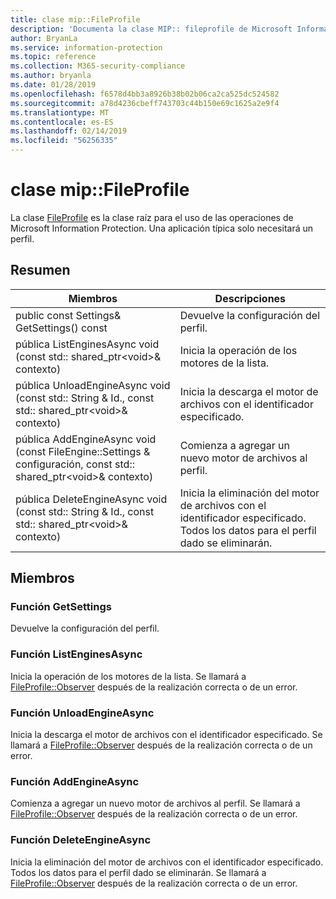 ```yaml
---
title: clase mip::FileProfile
description: 'Documenta la clase MIP:: fileprofile de Microsoft Information Protection (MIP) SDK.'
author: BryanLa
ms.service: information-protection
ms.topic: reference
ms.collection: M365-security-compliance
ms.author: bryanla
ms.date: 01/28/2019
ms.openlocfilehash: f6578d4bb3a8926b38b02b06ca2ca525dc524582
ms.sourcegitcommit: a78d4236cbeff743703c44b150e69c1625a2e9f4
ms.translationtype: MT
ms.contentlocale: es-ES
ms.lasthandoff: 02/14/2019
ms.locfileid: "56256335"
---
```

# <a name="class-mipfileprofile"></a>clase mip::FileProfile 
La clase [FileProfile](class_mip_fileprofile.md) es la clase raíz para el uso de las operaciones de Microsoft Information Protection.
Una aplicación típica solo necesitará un perfil.
  
## <a name="summary"></a>Resumen
 Miembros                        | Descripciones                                
--------------------------------|---------------------------------------------
public const Settings& GetSettings() const  |  Devuelve la configuración del perfil.
pública ListEnginesAsync void (const std:: shared_ptr\<void\>& contexto)  |  Inicia la operación de los motores de la lista.
pública UnloadEngineAsync void (const std:: String & Id., const std:: shared_ptr\<void\>& contexto)  |  Inicia la descarga el motor de archivos con el identificador especificado.
pública AddEngineAsync void (const FileEngine::Settings & configuración, const std:: shared_ptr\<void\>& contexto)  |  Comienza a agregar un nuevo motor de archivos al perfil.
pública DeleteEngineAsync void (const std:: String & Id., const std:: shared_ptr\<void\>& contexto)  |  Inicia la eliminación del motor de archivos con el identificador especificado. Todos los datos para el perfil dado se eliminarán.
  
## <a name="members"></a>Miembros
  
### <a name="getsettings-function"></a>Función GetSettings
Devuelve la configuración del perfil.
  
### <a name="listenginesasync-function"></a>Función ListEnginesAsync
Inicia la operación de los motores de la lista.
Se llamará a [FileProfile::Observer](class_mip_fileprofile_observer.md) después de la realización correcta o de un error.
  
### <a name="unloadengineasync-function"></a>Función UnloadEngineAsync
Inicia la descarga el motor de archivos con el identificador especificado.
Se llamará a [FileProfile::Observer](class_mip_fileprofile_observer.md) después de la realización correcta o de un error.
  
### <a name="addengineasync-function"></a>Función AddEngineAsync
Comienza a agregar un nuevo motor de archivos al perfil.
Se llamará a [FileProfile::Observer](class_mip_fileprofile_observer.md) después de la realización correcta o de un error.
  
### <a name="deleteengineasync-function"></a>Función DeleteEngineAsync
Inicia la eliminación del motor de archivos con el identificador especificado. Todos los datos para el perfil dado se eliminarán.
Se llamará a [FileProfile::Observer](class_mip_fileprofile_observer.md) después de la realización correcta o de un error.
